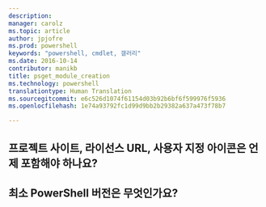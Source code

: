```yaml
---
description: 
manager: carolz
ms.topic: article
author: jpjofre
ms.prod: powershell
keywords: "powershell, cmdlet, 갤러리"
ms.date: 2016-10-14
contributor: manikb
title: psget_module_creation
ms.technology: powershell
translationtype: Human Translation
ms.sourcegitcommit: e6c526d1074f61154d03b92b6bf6f599976f5936
ms.openlocfilehash: 1e74a93792fc1d99d9bb2b29382a637a473f78b7

---
```


## 프로젝트 사이트, 라이선스 URL, 사용자 지정 아이콘은 언제 포함해야 하나요?


## 최소 PowerShell 버전은 무엇인가요?




<!--HONumber=Oct16_HO2-->


